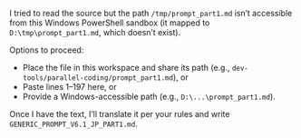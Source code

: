 I tried to read the source but the path `/tmp/prompt_part1.md` isn’t accessible from this Windows PowerShell sandbox (it mapped to `D:\tmp\prompt_part1.md`, which doesn’t exist).

Options to proceed:
- Place the file in this workspace and share its path (e.g., `dev-tools/parallel-coding/prompt_part1.md`), or
- Paste lines 1–197 here, or
- Provide a Windows-accessible path (e.g., `D:\...\prompt_part1.md`).

Once I have the text, I’ll translate it per your rules and write `GENERIC_PROMPT_V6.1_JP_PART1.md`.